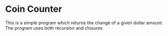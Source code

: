 # Coin Counter
This is a simple program which returns the change of a given dollar amount. The program uses both recursion and closures
